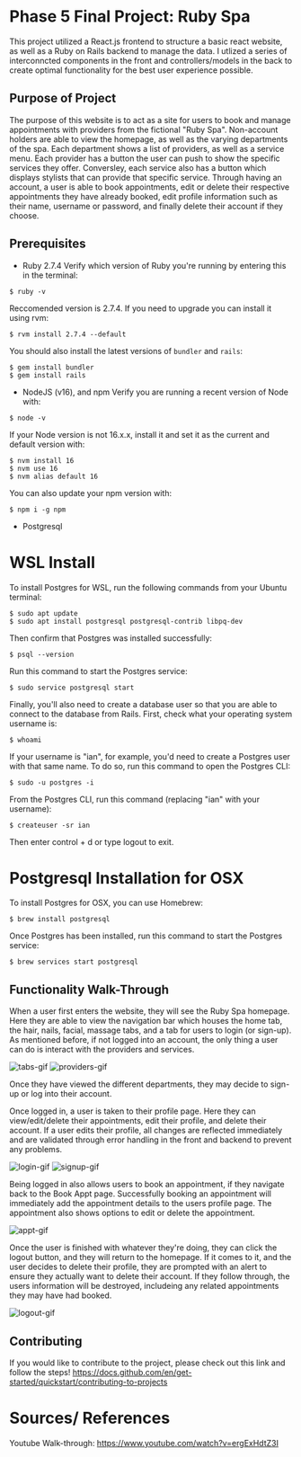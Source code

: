 # Phase 5 Final Project: Ruby Spa

This project utilized a React.js frontend to structure a basic react website, as well as a Ruby on Rails backend to manage the data. I utlized a series of interconncted components in the front and controllers/models in the back to create optimal functionality for the best user experience possible. 

## Purpose of Project

The purpose of this website is to act as a site for users to book and manage appointments with providers from the fictional "Ruby Spa". Non-account holders are able to view the homepage, as well as the varying departments of the spa. Each department shows a list of providers, as well as a service menu. Each provider has a button the user can push to show the specific services they offer. Conversley, each service also has a button which displays stylists that can provide that specific service. Through having an account, a user is able to book appointments, edit or delete their respective appointments they have already booked, edit profile information such as their name, username or password, and finally delete their account if they choose.

## Prerequisites
- Ruby 2.7.4
Verify which version of Ruby you're running by entering this in the terminal:
```
$ ruby -v
```
Reccomended version is 2.7.4. If you need to upgrade you can install it using rvm:
```
$ rvm install 2.7.4 --default
```
You should also install the latest versions of `bundler` and `rails`:
```
$ gem install bundler
$ gem install rails
```
- NodeJS (v16), and npm
Verify you are running a recent version of Node with:
```
$ node -v
```
If your Node version is not 16.x.x, install it and set it as the current and default version with:
```
$ nvm install 16
$ nvm use 16
$ nvm alias default 16
```
You can also update your npm version with:
```
$ npm i -g npm
```
- Postgresql
# WSL Install
To install Postgres for WSL, run the following commands from your Ubuntu terminal:
```
$ sudo apt update
$ sudo apt install postgresql postgresql-contrib libpq-dev
```
Then confirm that Postgres was installed successfully:
```
$ psql --version
```
Run this command to start the Postgres service:
```
$ sudo service postgresql start
```
Finally, you'll also need to create a database user so that you are able to connect to the database from Rails. First, check what your operating system username is:
```
$ whoami
```
If your username is "ian", for example, you'd need to create a Postgres user with that same name. To do so, run this command to open the Postgres CLI:
```
$ sudo -u postgres -i
```
From the Postgres CLI, run this command (replacing "ian" with your username):
```
$ createuser -sr ian
```
Then enter control + d or type logout to exit.

# Postgresql Installation for OSX
To install Postgres for OSX, you can use Homebrew:
```
$ brew install postgresql
```
Once Postgres has been installed, run this command to start the Postgres service:
```
$ brew services start postgresql
```
## Functionality Walk-Through

When a user first enters the website, they will see the Ruby Spa homepage. Here they are able to view the navigation bar which houses the home tab, the hair, nails, facial, massage tabs, and a tab for users to login (or sign-up). As mentioned before, if not logged into an account, the only thing a user can do is interact with the providers and services.

![tabs-gif](https://imgur.com/BAP1OBU.gif)
![providers-gif](https://imgur.com/74kVoxY.gif)

Once they have viewed the different departments, they may decide to sign-up or log into their account.

Once logged in, a user is taken to their profile page. Here they can view/edit/delete their appointments, edit their profile, and delete their account. If a user edits their profile, all changes are reflected immediately and are validated through error handling in the front and backend to prevent any problems. 

![login-gif](https://imgur.com/MnOj3Ud.gif)
![signup-gif](https://imgur.com/mjkiD9N.gif)

Being logged in also allows users to book an appointment, if they navigate back to the Book Appt page. Successfully booking an appointment will immediately add the appointment details to the users profile page. The appointment also shows options to edit or delete the appointment. 

![appt-gif](https://imgur.com/JmXv5SJ.gif)

Once the user is finished with whatever they're doing, they can click the logout button, and they will return to the homepage. If it comes to it, and the user decides to delete their profile, they are prompted with an alert to ensure they actually want to delete their account. If they follow through, the users information will be destroyed, includeing any related appointments they may have had booked. 

![logout-gif](https://imgur.com/QpkHikY.gif)

## Contributing
If you would like to contribute to the project, please check out this link and follow the steps!
https://docs.github.com/en/get-started/quickstart/contributing-to-projects


# Sources/ References

Youtube Walk-through: https://www.youtube.com/watch?v=ergExHdtZ3I
